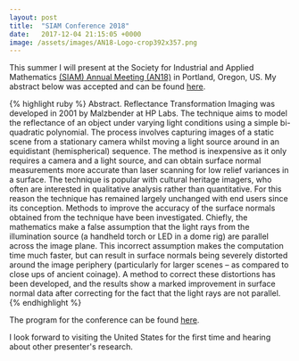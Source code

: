 ```yaml
---
layout: post
title:  "SIAM Conference 2018"
date:   2017-12-04 21:15:05 +0000
image: /assets/images/AN18-Logo-crop392x357.png
---
```

This summer I will present at the Society for Industrial and Applied Mathematics [(SIAM) Annual Meeting (AN18)][SIAM-link] in Portland, Oregon, US. My abstract below was accepted and can be found [here][my-abstract].

{% highlight ruby %}
Abstract. Reflectance Transformation Imaging was developed in 2001 by Malzbender at HP Labs. 
The technique aims to model the reflectance of an object under varying light conditions 
using a simple bi-quadratic polynomial. The process involves capturing images of a static 
scene from a stationary camera whilst moving a light source around in an equidistant 
(hemispherical) sequence. The method is inexpensive as it only requires a camera and a light 
source, and can obtain surface normal measurements more accurate than laser scanning for 
low relief variances in a surface. The technique is popular with cultural heritage imagers, 
who often are interested in qualitative analysis rather than quantitative. For this reason 
the technique has remained largely unchanged with end users since its conception. Methods 
to improve the accuracy of the surface normals obtained from the technique have been 
investigated. Chiefly, the mathematics make a false assumption that the light rays from the 
illumination source (a handheld torch or LED in a dome rig) are parallel across the image 
plane. This incorrect assumption makes the computation time much faster, but can result in 
surface normals being severely distorted around the image periphery (particularly for larger 
scenes – as compared to close ups of ancient coinage). A method to correct these distortions 
has been developed, and the results show a marked improvement in surface normal data after 
correcting for the fact that the light rays are not parallel. 
{% endhighlight %}


The program for the conference can be found [here][conf-prog].

I look forward to visiting the United States for the first time and hearing about other presenter's research.



[SIAM-link]: https://www.siam.org/Conferences/CM/Main/an18
[my-abstract]: http://meetings.siam.org/sess/dsp_talk.cfm?p=92079
[conf-prog]: http://meetings.siam.org/program.cfm?CONFCODE=AN18


